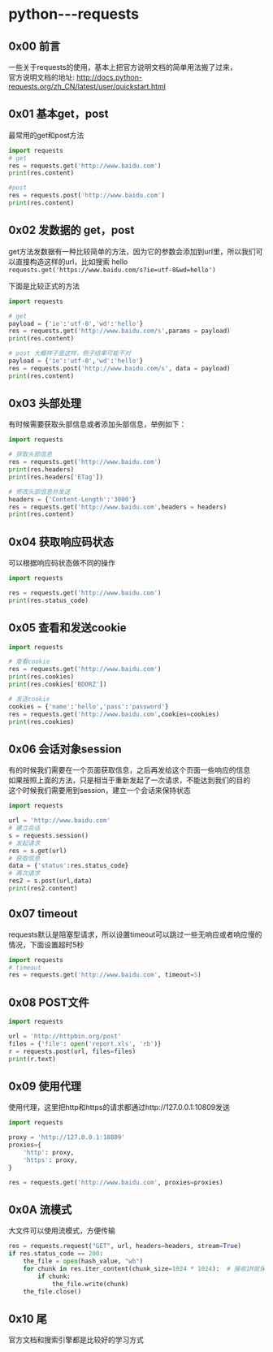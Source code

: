 # python---requests

## 0x00 前言
一些关于requests的使用，基本上把官方说明文档的简单用法搬了过来，  
官方说明文档的地址: http://docs.python-requests.org/zh_CN/latest/user/quickstart.html  

## 0x01 基本get，post
最常用的get和post方法  
```python
import requests
# get
res = requests.get('http://www.baidu.com')
print(res.content)

#post
res = requests.post('http://www.baidu.com')
print(res.content)
```

## 0x02 发数据的 get，post
get方法发数据有一种比较简单的方法，因为它的参数会添加到url里，所以我们可以直接构造这样的url，比如搜索 hello  
`requests.get('https://www.baidu.com/s?ie=utf-8&wd=hello')`

下面是比较正式的方法  
```python
import requests

# get
payload = {'ie':'utf-8','wd':'hello'}
res = requests.get('http://www.baidu.com/s',params = payload)
print(res.content)

# post 大概样子是这样，例子结果可能不对
payload = {'ie':'utf-8','wd':'hello'}
res = requests.post('http://www.baidu.com/s', data = payload)
print(res.content)
```

## 0x03 头部处理
有时候需要获取头部信息或者添加头部信息，举例如下：  
```python
import requests

# 获取头部信息
res = requests.get('http://www.baidu.com')
print(res.headers)
print(res.headers['ETag'])

# 修改头部信息并发送
headers = {'Content-Length':'3000'}
res = requests.get('http://www.baidu.com',headers = headers)
print(res.content)
```  

## 0x04 获取响应码状态
可以根据响应码状态做不同的操作  
```python
import requests

res = requests.get('http://www.baidu.com')
print(res.status_code)
```  

## 0x05 查看和发送cookie
```python
import requests

# 查看cookie
res = requests.get('http://www.baidu.com')
print(res.cookies)
print(res.cookies['BDORZ'])

# 发送cookie
cookies = {'name':'hello','pass':'password'}
res = requests.get('http://www.baidu.com',cookies=cookies)
print(res.cookies)
```
## 0x06 会话对象session
有的时候我们需要在一个页面获取信息，之后再发给这个页面一些响应的信息  
如果按照上面的方法，只是相当于重新发起了一次请求，不能达到我们的目的   
这个时候我们需要用到session，建立一个会话来保持状态  
```python
import requests

url = 'http://www.baidu.com'
# 建立会话
s = requests.session()
# 发起请求
res = s.get(url)
# 获取信息
data = {'status':res.status_code}
# 再次请求
res2 = s.post(url,data)
print(res2.content)
```

## 0x07 timeout
requests默认是阻塞型请求，所以设置timeout可以跳过一些无响应或者响应慢的情况，下面设置超时5秒  
```python
import requests
# timeout
res = requests.get('http://www.baidu.com', timeout=5)
```

## 0x08 POST文件
```python
import requests

url = 'http://httpbin.org/post'
files = {'file': open('report.xls', 'rb')}
r = requests.post(url, files=files)
print(r.text)
```

## 0x09 使用代理
使用代理，这里把http和https的请求都通过http://127.0.0.1:10809发送  
```python
import requests

proxy = 'http://127.0.0.1:10809'
proxies={
    'http': proxy,
    'https': proxy,
}

res = requests.get('http://www.baidu.com', proxies=proxies)
```

## 0x0A 流模式
大文件可以使用流模式，方便传输  
```python
res = requests.request("GET", url, headers=headers, stream=True)
if res.status_code == 200:
    the_file = open(hash_value, "wb")
    for chunk in res.iter_content(chunk_size=1024 * 1024):  # 接收1M就保存
        if chunk:
            the_file.write(chunk)
    the_file.close()
```

## 0x10 尾
官方文档和搜索引擎都是比较好的学习方式  
